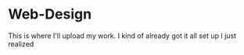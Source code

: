 # Web-Design
This is where I'll upload my work. I kind of already got it all set up I just realized
